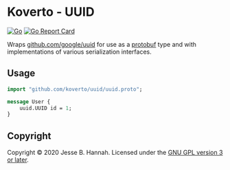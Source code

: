 # Koverto - UUID

[![Go](https://github.com/koverto/uuid/workflows/Go/badge.svg)][workflow]
[![Go Report Card](https://goreportcard.com/badge/github.com/koverto/uuid)](https://goreportcard.com/report/github.com/koverto/uuid)

Wraps [github.com/google/uuid][uuid] for use as a [protobuf][] type and with
implementations of various serialization interfaces.

## Usage

```protobuf
import "github.com/koverto/uuid/uuid.proto";

message User {
    uuid.UUID id = 1;
}
```

## Copyright

Copyright © 2020 Jesse B. Hannah. Licensed under the [GNU GPL version 3 or
later][gpl].

[gpl]: LICENSE
[protobuf]: https://developers.google.com/protocol-buffers/
[uuid]: https://github.com/google/uuid
[workflow]: https://github.com/koverto/uuid/actions?query=workflow%3AGo
